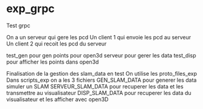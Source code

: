 # exp_grpc

Test grpc

On a un serveur qui gere les pcd
Un client 1 qui envoie les pcd au serveur
Un client 2 qui recoit les pcd du serveur

test_gen pour gen points pour open3d
serveur pour gerer les data
test_disp pour afficher les points dans open3d

Finalisation de la gestion des slam_data en test
On utilise les proto_files_exp
Dans scripts_exp on a les 3 fichiers
GEN_SLAM_DATA pour generer les data simuler un SLAM
SERVEUR_SLAM_DATA pour recuperer les data et les transmettre au visualisateur
DISP_SLAM_DATA pour recuperer les data du visualisateur et les afficher avec open3D
